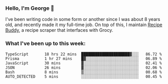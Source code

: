### Hello, I'm George 👋

I've been writing code in some form or another since I was about 8 years old, and recently made it my full-time job. On top of this, I maintain [Recipe Buddy](https://github.com/georgegebbett/recipe-buddy), a recipe scraper that interfaces with Grocy.  

<!--
**georgegebbett/georgegebbett** is a ✨ _special_ ✨ repository because its `README.md` (this file) appears on your GitHub profile.

Here are some ideas to get you started:

- 🔭 I’m currently working on ...
- 🌱 I’m currently learning ...
- 👯 I’m looking to collaborate on ...
- 🤔 I’m looking for help with ...
- 💬 Ask me about ...
- 📫 How to reach me: ...
- 😄 Pronouns: ...
- ⚡ Fun fact: ...
-->

### What I've been up to this week:
<!--START_SECTION:waka-->

```text
TypeScript       18 hrs 22 mins  █████████████████████▓░░░   86.72 %
Prisma           1 hr 27 mins    █▓░░░░░░░░░░░░░░░░░░░░░░░   06.89 %
JavaScript       30 mins         ▓░░░░░░░░░░░░░░░░░░░░░░░░   02.41 %
JSON             26 mins         ▓░░░░░░░░░░░░░░░░░░░░░░░░   02.06 %
Bash             8 mins          ▒░░░░░░░░░░░░░░░░░░░░░░░░   00.68 %
AUTO_DETECTED    5 mins          ░░░░░░░░░░░░░░░░░░░░░░░░░   00.45 %
```

<!--END_SECTION:waka-->
